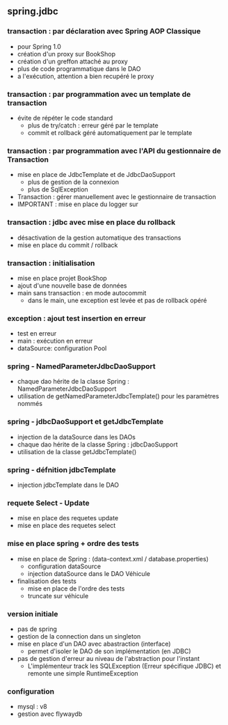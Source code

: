 ## spring.jdbc


### transaction : par déclaration avec Spring AOP Classique
- pour Spring 1.0
- création d'un proxy sur BookShop
- création d'un greffon attaché au proxy
- plus de code programmatique dans le DAO
- a l'exécution, attention a bien recupéré le proxy

### transaction : par programmation avec un template de transaction
- évite de répéter le code standard
  - plus de try/catch : erreur géré par le template
  - commit et rollback géré automatiquement par le template
  

### transaction : par programmation avec l'API du gestionnaire de Transaction
- mise en place de JdbcTemplate et de JdbcDaoSupport
  - plus de gestion de la connexion
  - plus de SqlException
- Transaction : gérer manuellement avec le gestionnaire de transaction
- IMPORTANT : mise en place du logger sur
  <Logger name="org.springframework.jdbc" level="debug" />
  <Logger name="org.springframework.jdbc.datasource.DataSourceTransactionManager" level="debug" />

### transaction : jdbc avec mise en place du rollback
- désactivation de la gestion automatique des transactions
- mise en place du commit / rollback

### transaction : initialisation
- mise en place projet BookShop
- ajout d'une nouvelle base de données
- main sans transaction : en mode autocommit
  - dans le main, une exception est levée et pas de rollback opéré
  
### exception : ajout test insertion en erreur
- test en erreur
- main : exécution en erreur
- dataSource: configuration Pool

### spring - NamedParameterJdbcDaoSupport
- chaque dao hérite de la classe Spring : NamedParameterJdbcDaoSupport
- utilisation de getNamedParameterJdbcTemplate() pour les paramètres nommés

### spring - jdbcDaoSupport et getJdbcTemplate
- injection de la dataSource dans les DAOs
- chaque dao hérite de la classe Spring : jdbcDaoSupport
- utilisation de la classe getJdbcTemplate()

### spring - défnition jdbcTemplate
- injection jdbcTemplate dans le DAO

### requete Select - Update
- mise en place des requetes update
- mise en place des requetes select

### mise en place spring + ordre des tests
- mise en place de Spring : (data-context.xml / database.properties)
  - configuration dataSource
  - injection dataSource dans le DAO Véhicule
- finalisation des tests
  - mise en place de l'ordre des tests
  - truncate sur véhicule

### version initiale
- pas de spring
- gestion de la connection dans un singleton
- mise en place d'un DAO avec abastraction (interface)
  - permet d'isoler le DAO de son implémentation (en JDBC)
- pas de gestion d'erreur au niveau de l'abstraction pour l'instant
  - L'implémenteur track les SQLException (Erreur spécifique JDBC)
    et remonte une simple RuntimeException

### configuration
- mysql : v8
- gestion avec flywaydb









